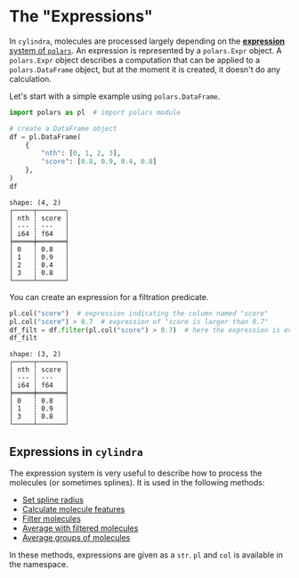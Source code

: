 # The "Expressions"

In `cylindra`, molecules are processed largely depending on the [**expression** system
of `polars`](https://pola-rs.github.io/polars/user-guide/concepts/expressions/). An
expression is represented by a `polars.Expr` object. A `polars.Expr` object describes
a computation that can be applied to a `polars.DataFrame` object, but at the moment it
is created, it doesn't do any calculation.

Let's start with a simple example using `polars.DataFrame`.

```python
import polars as pl  # import polars module

# create a DataFrame object
df = pl.DataFrame(
    {
        "nth": [0, 1, 2, 3],
        "score": [0.8, 0.9, 0.4, 0.8]
    },
)
df
```

``` title="Output:"
shape: (4, 2)
┌─────┬───────┐
│ nth ┆ score │
│ --- ┆ ---   │
│ i64 ┆ f64   │
╞═════╪═══════╡
│ 0   ┆ 0.8   │
│ 1   ┆ 0.9   │
│ 2   ┆ 0.4   │
│ 3   ┆ 0.8   │
└─────┴───────┘
```

You can create an expression for a filtration predicate.

```python
pl.col("score")  # expression indicating the column named "score"
pl.col("score") > 0.7  # expression of "score is larger than 0.7"
df_filt = df.filter(pl.col("score") > 0.7)  # here the expression is evaluated
df_filt
```

``` title="Output:"
shape: (3, 2)
┌─────┬───────┐
│ nth ┆ score │
│ --- ┆ ---   │
│ i64 ┆ f64   │
╞═════╪═══════╡
│ 0   ┆ 0.8   │
│ 1   ┆ 0.9   │
│ 3   ┆ 0.8   │
└─────┴───────┘
```

## Expressions in `cylindra`

The expression system is very useful to describe how to process the molecules (or
sometimes splines). It is used in the following methods:

- [Set spline radius](../lattice_params.md#set-global-radius-manually)
- [Calculate molecule features](features.md#calculate-features)
- [Filter molecules](filter_molecules.md)
- [Average with filtered molecules](../alignment/conventional.md#subtomogram-averaging)
- [Average groups of molecules](../alignment/conventional.md#subtomogram-averaging)

In these methods, expressions are given as a `str`. `pl` and `col` is available in the
namespace.

